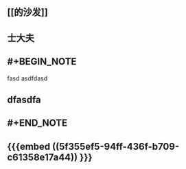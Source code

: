 ## [[的沙发]]
## 士大夫
## #+BEGIN_NOTE
fasd  asdfdasd
## dfasdfa
## #+END_NOTE
## {{{embed ((5f355ef5-94ff-436f-b709-c61358e17a44)) }}}
